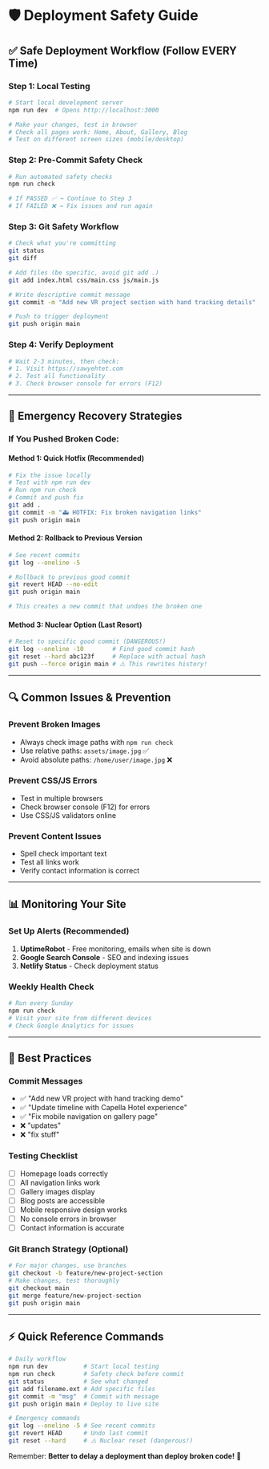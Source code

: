 # 🛡️ Deployment Safety Guide

## ✅ **Safe Deployment Workflow** (Follow EVERY Time)

### **Step 1: Local Testing**
```bash
# Start local development server
npm run dev  # Opens http://localhost:3000

# Make your changes, test in browser
# Check all pages work: Home, About, Gallery, Blog
# Test on different screen sizes (mobile/desktop)
```

### **Step 2: Pre-Commit Safety Check**
```bash
# Run automated safety checks
npm run check

# If PASSED ✅ → Continue to Step 3
# If FAILED ❌ → Fix issues and run again
```

### **Step 3: Git Safety Workflow**
```bash
# Check what you're committing
git status
git diff

# Add files (be specific, avoid git add .)
git add index.html css/main.css js/main.js

# Write descriptive commit message
git commit -m "Add new VR project section with hand tracking details"

# Push to trigger deployment
git push origin main
```

### **Step 4: Verify Deployment**
```bash
# Wait 2-3 minutes, then check:
# 1. Visit https://sawyehtet.com
# 2. Test all functionality
# 3. Check browser console for errors (F12)
```

---

## 🚨 **Emergency Recovery Strategies**

### **If You Pushed Broken Code:**

#### **Method 1: Quick Hotfix (Recommended)**
```bash
# Fix the issue locally
# Test with npm run dev
# Run npm run check
# Commit and push fix
git add .
git commit -m "🚑 HOTFIX: Fix broken navigation links"
git push origin main
```

#### **Method 2: Rollback to Previous Version**
```bash
# See recent commits
git log --oneline -5

# Rollback to previous good commit
git revert HEAD --no-edit
git push origin main

# This creates a new commit that undoes the broken one
```

#### **Method 3: Nuclear Option (Last Resort)**
```bash
# Reset to specific good commit (DANGEROUS!)
git log --oneline -10        # Find good commit hash
git reset --hard abc123f     # Replace with actual hash
git push --force origin main # ⚠️ This rewrites history!
```

---

## 🔍 **Common Issues & Prevention**

### **Prevent Broken Images**
- Always check image paths with `npm run check`
- Use relative paths: `assets/image.jpg` ✅
- Avoid absolute paths: `/home/user/image.jpg` ❌

### **Prevent CSS/JS Errors**
- Test in multiple browsers
- Check browser console (F12) for errors
- Use CSS/JS validators online

### **Prevent Content Issues**
- Spell check important text
- Test all links work
- Verify contact information is correct

---

## 📊 **Monitoring Your Site**

### **Set Up Alerts (Recommended)**
1. **UptimeRobot** - Free monitoring, emails when site is down
2. **Google Search Console** - SEO and indexing issues
3. **Netlify Status** - Check deployment status

### **Weekly Health Check**
```bash
# Run every Sunday
npm run check
# Visit your site from different devices
# Check Google Analytics for issues
```

---

## 🎯 **Best Practices**

### **Commit Messages**
- ✅ "Add new VR project with hand tracking demo"
- ✅ "Update timeline with Capella Hotel experience"
- ✅ "Fix mobile navigation on gallery page"
- ❌ "updates"
- ❌ "fix stuff"

### **Testing Checklist**
- [ ] Homepage loads correctly
- [ ] All navigation links work
- [ ] Gallery images display
- [ ] Blog posts are accessible
- [ ] Mobile responsive design works
- [ ] No console errors in browser
- [ ] Contact information is accurate

### **Git Branch Strategy (Optional)**
```bash
# For major changes, use branches
git checkout -b feature/new-project-section
# Make changes, test thoroughly
git checkout main
git merge feature/new-project-section
git push origin main
```

---

## ⚡ **Quick Reference Commands**

```bash
# Daily workflow
npm run dev          # Start local testing
npm run check        # Safety check before commit
git status           # See what changed
git add filename.ext # Add specific files
git commit -m "msg"  # Commit with message
git push origin main # Deploy to live site

# Emergency commands
git log --oneline -5 # See recent commits
git revert HEAD      # Undo last commit
git reset --hard     # ⚠️ Nuclear reset (dangerous!)
```

Remember: **Better to delay a deployment than deploy broken code!** 🚀